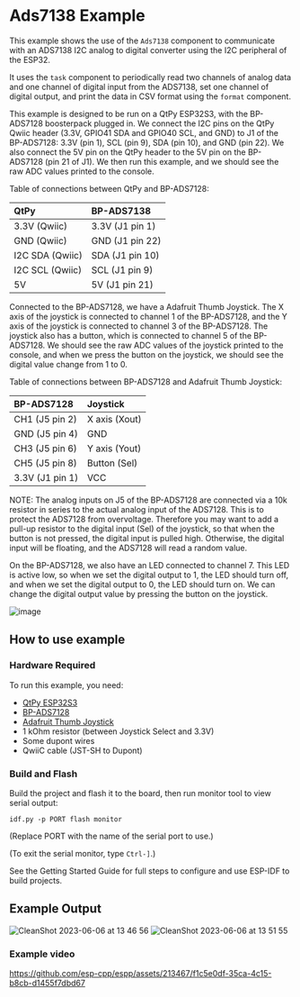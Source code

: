 # Ads7138 Example

This example shows the use of the `Ads7138` component to communicate with an
ADS7138 I2C analog to digital converter using the I2C peripheral of the ESP32.

It uses the `task` component to periodically read two channels of analog data
and one channel of digital input from the ADS7138, set one channel of digital
output, and print the data in CSV format using the `format` component.

This example is designed to be run on a QtPy ESP32S3, with the BP-ADS7128
boosterpack plugged in. We connect the I2C pins on the QtPy Qwiic header (3.3V,
GPIO41 SDA and GPIO40 SCL, and GND) to J1 of the BP-ADS7128: 3.3V (pin 1), SCL
(pin 9), SDA (pin 10), and GND (pin 22). We also connect the 5V pin on the QtPy
header to the 5V pin on the BP-ADS7128 (pin 21 of J1). We then run this example,
and we should see the raw ADC values printed to the console.

Table of connections between QtPy and BP-ADS7128:

| QtPy            | BP-ADS7138      |
|:----------------|:----------------|
| 3.3V (Qwiic)    | 3.3V (J1 pin 1) |
| GND (Qwiic)     | GND (J1 pin 22) |
| I2C SDA (Qwiic) | SDA (J1 pin 10) |
| I2C SCL (Qwiic) | SCL (J1 pin 9)  |
| 5V              | 5V (J1 pin 21)  |


Connected to the BP-ADS7128, we have a Adafruit Thumb Joystick. The X axis
of the joystick is connected to channel 1 of the BP-ADS7128, and the Y axis
of the joystick is connected to channel 3 of the BP-ADS7128. The joystick
also has a button, which is connected to channel 5 of the BP-ADS7128. We
should see the raw ADC values of the joystick printed to the console, and
when we press the button on the joystick, we should see the digital value
change from 1 to 0.

Table of connections between BP-ADS7128 and Adafruit Thumb Joystick:

| BP-ADS7128      | Joystick      |
|:----------------|:--------------|
| CH1 (J5 pin 2)  | X axis (Xout) |
| GND (J5 pin 4)  | GND           |
| CH3 (J5 pin 6)  | Y axis (Yout) |
| CH5 (J5 pin 8)  | Button (Sel)  |
| 3.3V (J1 pin 1) | VCC           |

NOTE: The analog inputs on J5 of the BP-ADS7128 are connected via a 10k
resistor in series to the actual analog input of the ADS7128. This is to
protect the ADS7128 from overvoltage. Therefore you may want to add a pull-up
resistor to the digital input (Sel) of the joystick, so that when the button
is not pressed, the digital input is pulled high. Otherwise, the digital
input will be floating, and the ADS7128 will read a random value.

On the BP-ADS7128, we also have an LED connected to channel 7. This LED is
active low, so when we set the digital output to 1, the LED should turn off,
and when we set the digital output to 0, the LED should turn on. We can
change the digital output value by pressing the button on the joystick.

![image](https://github.com/esp-cpp/espp/assets/213467/1a77d31f-086e-49b7-8c78-33ab750749f2)

## How to use example

### Hardware Required

To run this example, you need:
* [QtPy ESP32S3](https://www.adafruit.com/product/5426)
* [BP-ADS7128](https://www.ti.com/tool/BP-ADS7128)
* [Adafruit Thumb Joystick](https://www.adafruit.com/product/512)
* 1 kOhm resistor (between Joystick Select and 3.3V)
* Some dupont wires
* QwiiC cable (JST-SH to Dupont)

### Build and Flash

Build the project and flash it to the board, then run monitor tool to view serial output:

```
idf.py -p PORT flash monitor
```

(Replace PORT with the name of the serial port to use.)

(To exit the serial monitor, type ``Ctrl-]``.)

See the Getting Started Guide for full steps to configure and use ESP-IDF to build projects.

## Example Output

![CleanShot 2023-06-06 at 13 46 56](https://github.com/esp-cpp/espp/assets/213467/cf68a4d9-4f71-4751-b00e-1ebdadcd3e88)
![CleanShot 2023-06-06 at 13 51 55](https://github.com/esp-cpp/espp/assets/213467/e1149279-00c2-42d3-a530-f6005c35e69c)

### Example video
https://github.com/esp-cpp/espp/assets/213467/f1c5e0df-35ca-4c15-b8cb-d1455f7dbd67
